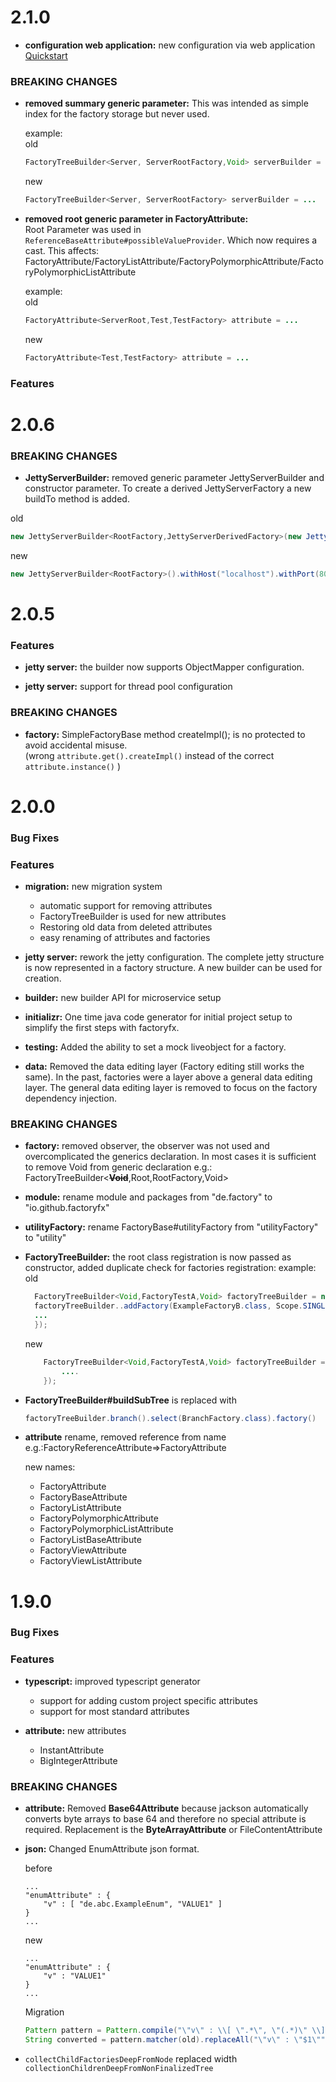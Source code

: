 # 2.1.0

* **configuration web application:** new configuration via web application
  [Quickstart](docu/src/main/java/io/github/factoryfx/docu/configurationwebapp)  



### BREAKING CHANGES

* **removed summary generic parameter:** 
  This was intended as simple index for the factory storage but never used.  
  
  example:  
  old 
  ```java
  FactoryTreeBuilder<Server, ServerRootFactory,Void> serverBuilder = ...
  ```
  new
  ```java
  FactoryTreeBuilder<Server, ServerRootFactory> serverBuilder = ...
  ```
  
* **removed root generic parameter in FactoryAttribute:**  
  Root Parameter was used in ```ReferenceBaseAttribute#possibleValueProvider```. Which now requires a cast.
  This affects: FactoryAttribute/FactoryListAttribute/FactoryPolymorphicAttribute/FactoryPolymorphicListAttribute
  
  example:  
  old 
  ```java
  FactoryAttribute<ServerRoot,Test,TestFactory> attribute = ...
  ```
  new
  ```java
  FactoryAttribute<Test,TestFactory> attribute = ...
  ```

### Features

# 2.0.6

### BREAKING CHANGES
* **JettyServerBuilder:**
removed generic parameter JettyServerBuilder and constructor parameter. To create a derived JettyServerFactory a new buildTo method is added.

old
```java
new JettyServerBuilder<RootFactory,JettyServerDerivedFactory>(new JettyServerDerivedFactory()).withHost("localhost").withPort(8015).build()
```
new
```java
new JettyServerBuilder<RootFactory>().withHost("localhost").withPort(8015).buildTo(new JettyServerDerivedFactory())
```

# 2.0.5

### Features

* **jetty server:** the builder now supports ObjectMapper configuration.

* **jetty server:** support for thread pool configuration

### BREAKING CHANGES

* **factory:** SimpleFactoryBase method createImpl(); is no protected to avoid accidental misuse.  
 (wrong ```attribute.get().createImpl()``` instead of the correct ``` attribute.instance()``` )

  

# 2.0.0


### Bug Fixes

### Features

* **migration:** new migration system 
  *  automatic support for removing attributes
  *  FactoryTreeBuilder is used for new attributes
  *  Restoring old data from deleted attributes
  *  easy renaming of attributes and factories

* **jetty server:** rework the jetty configuration. The complete jetty structure is now represented in a factory structure. A new builder can be used for creation.
  
* **builder:** new builder API for microservice setup

* **initializr:** One time java code generator for initial project setup to simplify the first steps with factoryfx.

* **testing:** Added the ability to set a mock liveobject for a factory.

* **data:** Removed the data editing layer (Factory editing still works the same). In the past, factories were a layer above a general data editing layer. The general data editing layer is removed to focus on the factory dependency injection.


### BREAKING CHANGES

* **factory:** removed observer, the observer was not used and overcomplicated the generics declaration. In most cases it is sufficient to remove Void from generic declaration e.g.: FactoryTreeBuilder<**~~Void~~**,Root,RootFactory,Void>

* **module:** rename module and packages from "de.factory" to "io.github.factoryfx"

* **utilityFactory:** rename FactoryBase#utilityFactory from "utilityFactory" to "utility"

* **FactoryTreeBuilder:** the root class registration is now passed as constructor, added duplicate check for factories registration:
  example:
  old
  ```java
    FactoryTreeBuilder<Void,FactoryTestA,Void> factoryTreeBuilder = new FactoryTreeBuilder<>(FactoryTestA.class);
    factoryTreeBuilder..addFactory(ExampleFactoryB.class, Scope.SINGLETON, context -> {
    ...
    });
  ```
  new
  ```java
      FactoryTreeBuilder<Void,FactoryTestA,Void> factoryTreeBuilder = new FactoryTreeBuilder<>(FactoryTestA.class, context -> {
          ....
      });
  ```
* **FactoryTreeBuilder#buildSubTree** is replaced with 
  ```java 
  factoryTreeBuilder.branch().select(BranchFactory.class).factory()
  ```

* **attribute** rename, removed reference from name
  e.g.:FactoryReferenceAttribute=>FactoryAttribute
  
  new names:
  * FactoryAttribute
  * FactoryBaseAttribute
  * FactoryListAttribute
  * FactoryPolymorphicAttribute
  * FactoryPolymorphicListAttribute
  * FactoryListBaseAttribute
  * FactoryViewAttribute
  * FactoryViewListAttribute

# 1.9.0


### Bug Fixes

### Features

* **typescript:** improved typescript generator
  * support for adding custom project specific attributes
  * support for most standard attributes
  
* **attribute:** new attributes
  * InstantAttribute
  * BigIntegerAttribute 

### BREAKING CHANGES

* **attribute:** Removed **Base64Attribute** because jackson automatically converts byte arrays to base 64 and therefore no special attribute is required. 
  Replacement is the **ByteArrayAttribute** or FileContentAttribute
* **json:** Changed EnumAttribute json format. 

  before
  ```
  ...
  "enumAttribute" : {
      "v" : [ "de.abc.ExampleEnum", "VALUE1" ]
  }
  ...
  ```
  new
  ```
  ...
  "enumAttribute" : {
      "v" : "VALUE1"
  }
  ...
  ```
  Migration
  ```java
  Pattern pattern = Pattern.compile("\"v\" : \\[ \".*\", \"(.*)\" \\]");
  String converted = pattern.matcher(old).replaceAll("\"v\" : \"$1\"");    
  ```
  
* ```collectChildFactoriesDeepFromNode``` replaced width ```collectionChildrenDeepFromNonFinalizedTree```
  
